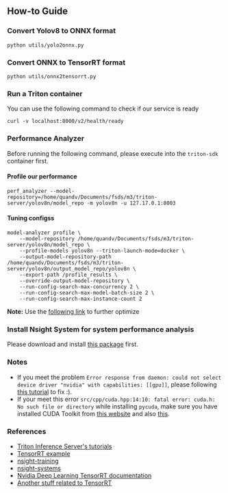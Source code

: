 ## How-to Guide

### Convert Yolov8 to ONNX format

```shell
python utils/yolo2onnx.py
```

### Convert ONNX to TensorRT format

```shell
python utils/onnx2tensorrt.py
```

### Run a Triton container

You can use the following command to check if our service is ready
```shell
curl -v localhost:8000/v2/health/ready
```

### Performance Analyzer
Before running the following command, please execute into the `triton-sdk` container first.

#### Profile our performance
```shell
perf_analyzer --model-repository=/home/quandv/Documents/fsds/m3/triton-server/yolov8n/model_repo -m yolov8n -u 127.17.0.1:8003
```

#### Tuning configss
```shell
model-analyzer profile \
    --model-repository /home/quandv/Documents/fsds/m3/triton-server/yolov8n/model_repo \
    --profile-models yolov8n --triton-launch-mode=docker \
    --output-model-repository-path /home/quandv/Documents/fsds/m3/triton-server/yolov8n/output_model_repo/yolov8n \
    --export-path /profile_results \
    --override-output-model-repository \
    --run-config-search-max-concurrency 2 \
    --run-config-search-max-model-batch-size 2 \
    --run-config-search-max-instance-count 2
```

**Note:** Use the [following link](https://docs.nvidia.com/deeplearning/triton-inference-server/archives/triton_inference_server_220/user-guide/docs/optimization.html) to further optimize

### Install Nsight System for system performance analysis
Please download and install [this package](https://developer.nvidia.com/downloads/assets/tools/secure/nsight-systems/2023_3/nsight-systems-2023.3.1_2023.3.1.92-1_amd64.deb/) first.

### Notes
- If you meet the problem `Error response from daemon: could not select device driver "nvidia" with capabilities: [[gpu]]`, please following [this tutorial](https://askubuntu.com/a/1400480) to fix :).
- If your meet this error `src/cpp/cuda.hpp:14:10: fatal error: cuda.h: No such file or directory` while installing `pycuda`, make sure you have installed CUDA Toolkit from [this website](https://developer.nvidia.com/cuda-downloads) and also [this](https://askubuntu.com/a/1427396).

### References
- [Triton Inference Server's tutorials](https://github.com/triton-inference-server/tutorials)
- [TensorRT example](https://github.com/NVIDIA/TensorRT/blob/main/samples/python/yolov3_onnx/onnx_to_tensorrt.py)
- [nsight-training](https://github.com/NVIDIA/nsight-training)
- [nsight-systems](https://developer.nvidia.com/nsight-systems)
- [Nvidia Deep Learning TensorRT documentation](https://docs.nvidia.com/deeplearning/tensorrt/developer-guide/index.html)
- [Another stuff related to TensorRT](https://github.com/aimuch/iAI/tree/main)
